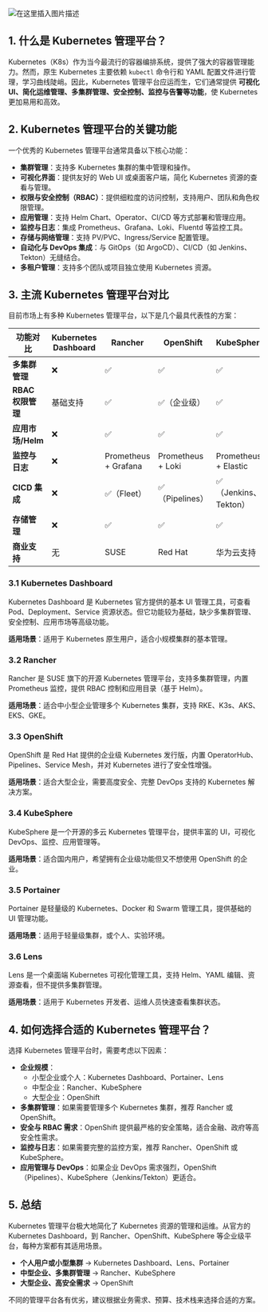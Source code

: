 
![在这里插入图片描述](https://i-blog.csdnimg.cn/direct/35d9d93f87514e4688f5bd9316e86393.jpeg)



## 1. 什么是 Kubernetes 管理平台？

Kubernetes（K8s）作为当今最流行的容器编排系统，提供了强大的容器管理能力。然而，原生 Kubernetes 主要依赖 `kubectl` 命令行和 YAML 配置文件进行管理，学习曲线陡峭。因此，Kubernetes 管理平台应运而生，它们通常提供 **可视化 UI、简化运维管理、多集群管理、安全控制、监控与告警等功能**，使 Kubernetes 更加易用和高效。

## 2. Kubernetes 管理平台的关键功能

一个优秀的 Kubernetes 管理平台通常具备以下核心功能：

- **集群管理**：支持多 Kubernetes 集群的集中管理和操作。
- **可视化界面**：提供友好的 Web UI 或桌面客户端，简化 Kubernetes 资源的查看与管理。
- **权限与安全控制（RBAC）**：提供细粒度的访问控制，支持用户、团队和角色权限管理。
- **应用管理**：支持 Helm Chart、Operator、CI/CD 等方式部署和管理应用。
- **监控与日志**：集成 Prometheus、Grafana、Loki、Fluentd 等监控工具。
- **存储与网络管理**：支持 PV/PVC、Ingress/Service 配置管理。
- **自动化与 DevOps 集成**：与 GitOps（如 ArgoCD）、CI/CD（如 Jenkins、Tekton）无缝结合。
- **多租户管理**：支持多个团队或项目独立使用 Kubernetes 资源。

## 3. 主流 Kubernetes 管理平台对比

目前市场上有多种 Kubernetes 管理平台，以下是几个最具代表性的方案：

| 功能对比 | Kubernetes Dashboard | Rancher | OpenShift | KubeSphere | Portainer | Lens |
|---------|----------------------|---------|-----------|------------|-----------|------|
| **多集群管理** | ❌ | ✅ | ✅ | ✅ | ❌ | ❌ |
| **RBAC 权限管理** | 基础支持 | ✅ | ✅（企业级） | ✅ | ✅ | ❌ |
| **应用市场/Helm** | ❌ | ✅ | ✅ | ✅ | ✅ | ✅ |
| **监控与日志** | ❌ | Prometheus + Grafana | Prometheus + Loki | Prometheus + Elastic | ❌ | 仅基本监控 |
| **CICD 集成** | ❌ | ✅（Fleet） | ✅（Pipelines） | ✅（Jenkins、Tekton） | ❌ | ❌ |
| **存储管理** | ❌ | ✅ | ✅ | ✅ | ❌ | ❌ |
| **商业支持** | 无 | SUSE | Red Hat | 华为云支持 | 企业版 | Mirantis |

### 3.1 Kubernetes Dashboard
Kubernetes Dashboard 是 Kubernetes 官方提供的基本 UI 管理工具，可查看 Pod、Deployment、Service 资源状态。但它功能较为基础，缺少多集群管理、安全控制、应用市场等高级功能。

**适用场景**：适用于 Kubernetes 原生用户，适合小规模集群的基本管理。

### 3.2 Rancher
Rancher 是 SUSE 旗下的开源 Kubernetes 管理平台，支持多集群管理，内置 Prometheus 监控，提供 RBAC 控制和应用目录（基于 Helm）。

**适用场景**：适合中小型企业管理多个 Kubernetes 集群，支持 RKE、K3s、AKS、EKS、GKE。

### 3.3 OpenShift
OpenShift 是 Red Hat 提供的企业级 Kubernetes 发行版，内置 OperatorHub、Pipelines、Service Mesh，并对 Kubernetes 进行了安全性增强。

**适用场景**：适合大型企业，需要高度安全、完整 DevOps 支持的 Kubernetes 解决方案。

### 3.4 KubeSphere
KubeSphere 是一个开源的多云 Kubernetes 管理平台，提供丰富的 UI，可视化 DevOps、监控、应用管理等。

**适用场景**：适合国内用户，希望拥有企业级功能但又不想使用 OpenShift 的企业。

### 3.5 Portainer
Portainer 是轻量级的 Kubernetes、Docker 和 Swarm 管理工具，提供基础的 UI 管理功能。

**适用场景**：适用于轻量级集群，或个人、实验环境。

### 3.6 Lens
Lens 是一个桌面端 Kubernetes 可视化管理工具，支持 Helm、YAML 编辑、资源查看，但不提供多集群管理。

**适用场景**：适用于 Kubernetes 开发者、运维人员快速查看集群状态。

## 4. 如何选择合适的 Kubernetes 管理平台？

选择 Kubernetes 管理平台时，需要考虑以下因素：

- **企业规模**：
  - 小型企业或个人：Kubernetes Dashboard、Portainer、Lens
  - 中型企业：Rancher、KubeSphere
  - 大型企业：OpenShift
- **多集群管理**：如果需要管理多个 Kubernetes 集群，推荐 Rancher 或 OpenShift。
- **安全与 RBAC 需求**：OpenShift 提供最严格的安全策略，适合金融、政府等高安全性需求。
- **监控与日志**：如果需要完整的监控方案，推荐 Rancher、OpenShift 或 KubeSphere。
- **应用管理与 DevOps**：如果企业 DevOps 需求强烈，OpenShift（Pipelines）、KubeSphere（Jenkins/Tekton）更适合。

## 5. 总结

Kubernetes 管理平台极大地简化了 Kubernetes 资源的管理和运维。从官方的 Kubernetes Dashboard，到 Rancher、OpenShift、KubeSphere 等企业级平台，每种方案都有其适用场景。

- **个人用户或小型集群** → Kubernetes Dashboard、Lens、Portainer
- **中型企业、多集群管理** → Rancher、KubeSphere
- **大型企业、高安全需求** → OpenShift

不同的管理平台各有优劣，建议根据业务需求、预算、技术栈来选择合适的方案。


